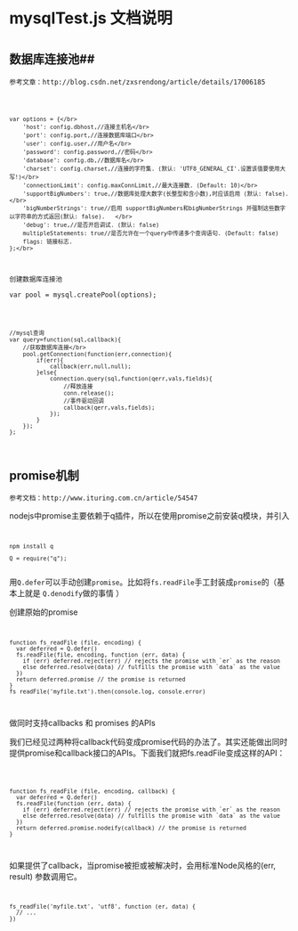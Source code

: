 # mysqlTest.js 文档说明 #
#

## 数据库连接池##

	参考文章：http://blog.csdn.net/zxsrendong/article/details/17006185
<code>

	var options = {</br>
		'host': config.dbhost,//连接主机名</br>
	    'port': config.port,//连接数据库端口</br>
	    'user': config.user,//用户名</br>
	    'password': config.password,//密码</br>
	    'database': config.db,//数据库名</br>
	    'charset': config.charset,//连接的字符集. (默认: 'UTF8_GENERAL_CI'.设置该值要使用大写!)</br>
	    'connectionLimit': config.maxConnLimit,//最大连接数. (Default: 10)</br>
	    'supportBigNumbers': true,//数据库处理大数字(长整型和含小数),时应该启用 (默认: false).</br>
	    'bigNumberStrings': true//启用 supportBigNumbers和bigNumberStrings 并强制这些数字以字符串的方式返回(默认: false).   </br>
		'debug': true,//是否开启调试. (默认: false)  
		multipleStatements: true//是否允许在一个query中传递多个查询语句. (Default: false)  
		flags: 链接标志.
	};</br>
</code>

	创建数据库连接池
<code>var pool = mysql.createPool(options);</code>

<code>
	
	//mysql查询
	var query=function(sql,callback){  
		//获取数据库连接</br>
	    pool.getConnection(function(err,connection){  
	        if(err){  
	            callback(err,null,null);  
	        }else{  
	            connection.query(sql,function(qerr,vals,fields){  
	                //释放连接  
	                conn.release();  
	                //事件驱动回调  
	                callback(qerr,vals,fields);  
	            });  
	        }  
	    });  
	};
</code>


## promise机制 ##

	参考文档：http://www.ituring.com.cn/article/54547

nodejs中promise主要依赖于q插件，所以在使用promise之前安装q模块，并引入
<code>
	
	npm install q

	Q = require("q");
</code>
用<code>Q.defer</code>可以手动创建<code>promise</code>。比如将<code>fs.readFile</code>手工封装成<code>promise</code>的（基本上就是 <code>Q.denodify</code>做的事情 ）

创建原始的promise
<code>
	
	function fs_readFile (file, encoding) {
	  var deferred = Q.defer()
	  fs.readFile(file, encoding, function (err, data) {
	    if (err) deferred.reject(err) // rejects the promise with `er` as the reason
	    else deferred.resolve(data) // fulfills the promise with `data` as the value
	  })
	  return deferred.promise // the promise is returned
	}
	fs_readFile('myfile.txt').then(console.log, console.error)
</code>

做同时支持callbacks 和 promises 的APIs

我们已经见过两种将callback代码变成promise代码的办法了。其实还能做出同时提供promise和callback接口的APIs。下面我们就把fs.readFile变成这样的API：

<code>	

	function fs_readFile (file, encoding, callback) {
	  var deferred = Q.defer()
	  fs.readFile(function (err, data) {
	    if (err) deferred.reject(err) // rejects the promise with `er` as the reason
	    else deferred.resolve(data) // fulfills the promise with `data` as the value
	  })
	  return deferred.promise.nodeify(callback) // the promise is returned
	}
</code>

如果提供了callback，当promise被拒或被解决时，会用标准Node风格的(err, result) 参数调用它。
<code>
	
	fs_readFile('myfile.txt', 'utf8', function (er, data) {
	  // ...
	})
</code>